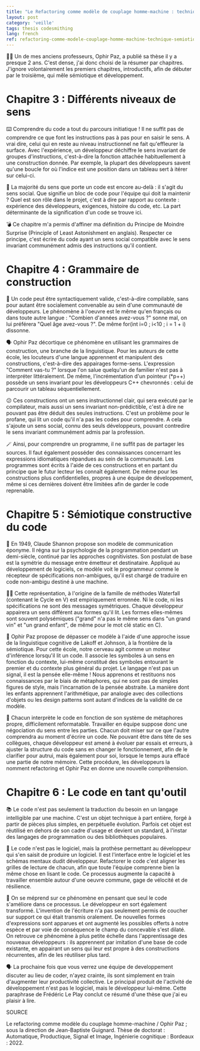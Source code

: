 ```yaml
---
title: "Le Refactoring comme modèle de couplage homme-machine : technique, sémiotique, mémoire"
layout: post
category: 'veille'
tags: thesis codesmithing
lang: french
ref: refactoring-comme-modele-couplage-homme-machine-technique-semiotique-memoire
---
```


👨‍🏫 Un de mes anciens professeurs, Ophir Paz, a publié sa thèse il y a presque 2 ans. C'est dense, j'ai donc choisi de la résumer par chapitres. J'ignore volontairement les premiers chapitres, introductifs, afin de débuter par le troisième, qui mêle sémiotique et développement.

# Chapitre 3 : Différents niveaux de sens

⌨️ Comprendre du code a tout du parcours initiatique ! Il ne suffit pas de comprendre ce que font les instructions pas à pas pour en saisir le sens. A vrai dire, celui qui en reste au niveau instructionnel ne fait qu'effleurer la surface. Avec l'expérience, un développeur déchiffre le sens invariant de groupes d'instructions, c'est-à-dire la fonction attachée habituellement à une construction donnée. Par exemple, la plupart des développeurs savent qu'une boucle for où l'indice est une position dans un tableau sert à itérer sur celui-ci.

🧠 La majorité du sens que porte un code est encore au-delà : il s'agit du sens social. Que signifie un bloc de code pour l'équipe qui doit la maintenir ? Quel est son rôle dans le projet, c'est à dire par rapport au contexte : expérience des développeurs, exigences, histoire du code, etc. La part déterminante de la signification d'un code se trouve ici.

💣 Ce chapitre m'a permis d'affiner ma définition du Principe de Moindre Surprise (Principle of Least Astonishment en anglais). Respecter ce principe, c'est écrire du code ayant un sens social compatible avec le sens invariant communément admis des instructions qu'il contient.

# Chapitre 4 : Grammaire de construction

🤢 Un code peut être syntactiquement valide, c'est-à-dire compilable, sans pour autant être socialement convenable au sein d'une communauté de développeurs. Le phénomène à l'oeuvre est le même qu'en français ou dans toute autre langue : "Combien d'années avez-vous ?" sonne mal, on lui préférera "Quel âge avez-vous ?". De même for(int i=0 ; i<10 ; i = 1 + i) dissonne.

🗣️ Ophir Paz décortique ce phénomène en utilisant les grammaires de construction, une branche de la linguistique. Pour les auteurs de cette école, les locuteurs d'une langue apprennent et manipulent des constructions, c'est-à-dire des appairages forme-sens. L'expression "Comment vas-tu ?" lorsque l'on salue quelqu'un de familier n'est pas à interpréter littéralement. De même, l'incrémentation d'un pointeur (\*p++) possède un sens invariant pour les développeurs C++ chevronnés : celui de parcourir un tableau séquentiellement.

😕 Ces constructions ont un sens instructionnel clair, qui sera exécuté par le compilateur, mais aussi un sens invariant non-prédictible, c'est à dire ne pouvant pas être déduit des seules instructions. C'est un problème pour le profane, qui lit un code qu'il n'a pas les codes pour comprendre. A cela s'ajoute un sens social, connu des seuls développeurs, pouvant contredire le sens invariant communément admis par la profession.

🪄 Ainsi, pour comprendre un programme, il ne suffit pas de partager les sources. Il faut également posséder des connaissances concernant les expressions idiomatiques répandues au sein de la communauté. Les programmes sont écrits à l'aide de ces constructions et en partant du principe que le futur lecteur les connaît également. De même pour les constructions plus confidentielles, propres à une équipe de développement, même si ces dernières doivent être limitées afin de garder le code reprenable.

# Chapitre 5 : Sémiotique constructive du code

📡 En 1949, Claude Shannon propose son modèle de communication éponyme. Il régna sur la psychologie de la programmation pendant un demi-siècle, continué par les approches cognitivistes. Son postulat de base est la symétrie du message entre émetteur et destinataire. Appliqué au développement de logiciels, ce modèle voit le programmeur comme le récepteur de spécifications non-ambigues, qu'il est chargé de traduire en code non-ambigu destiné à une machine.

😶‍🌫️ Cette représentation, à l'origine de la famille de méthodes Waterfall (contenant le Cycle en V) est empiriquement erronnée. Ni le code, ni les spécifications ne sont des messages symétriques. Chaque développeur appairera un sens différent aux formes qu'il lit. Les formes elles-mêmes sont souvent polysémiques ("grand" n'a pas le même sens dans "un grand vin" et "un grand enfant", de même pour le mot clé static en C).

🧠 Ophir Paz propose de dépasser ce modèle à l'aide d'une approche issue de la linguistique cognitive de Lakoff et Johnson, à la frontière de la sémiotique. Pour cette école, notre cerveau agit comme un moteur d'inférence lorsqu'il lit un code. Il associe les symboles à un sens en fonction du contexte, lui-même constitué des symboles entourant le premier et du contexte plus général du projet. Le langage n'est pas un signal, il est la pensée elle-même ! Nous apprenons et restituons nos connaissances par le biais de métaphores, qui ne sont pas de simples figures de style, mais l'incarnation de la pensée abstraite. La manière dont les enfants apprennent l'arithmétique, par analogie avec des collections d'objets ou les design patterns sont autant d'indices de la validité de ce modèle.

🤝 Chacun interprète le code en fonction de son système de métaphores propre, difficilement reformatable. Travailler en équipe suppose donc une négociation du sens entre les parties. Chacun doit miser sur ce que l'autre comprendra au moment d'écrire un code. Ne pouvant être dans tête de ses collègues, chaque développeur est amené à évoluer par essais et erreurs, à ajuster la structure du code sans en changer le fonctionnement, afin de le clarifier pour autrui, mais également pour soi, lorsque le temps aura effacé une partie de notre mémoire. Cette procédure, les développeurs la nomment refactoring et Ophir Paz en donne une nouvelle compréhension.

# Chapitre 6 : Le code en tant qu'outil

📚 Le code n'est pas seulement la traduction du besoin en un langage intelligible par une machine. C'est un objet technique à part entière, forgé à partir de pièces plus simples, en perpétuelle évolution. Parfois cet objet est réutilisé en dehors de son cadre d'usage et devient un standard, à l'instar des langages de programmation ou des bibliothèques populaires.

🦾 Le code n'est pas le logiciel, mais la prothèse permettant au développeur qui s'en saisit de produire un logiciel. Il est l'interface entre le logiciel et les schémas mentaux dudit développeur. Refactorer le code c'est aligner les grilles de lecture de chacun, afin que toute l'équipe comprenne bien la même chose en lisant le code. Ce processus augmente la capacité à travailler ensemble autour d'une oeuvre commune, gage de vélocité et de résilience.

🧠 On se méprend sur ce phénomène en pensant que seul le code s'améliore dans ce processus. Le développeur en sort également transformé. L'invention de l'écriture n'a pas seulement permis de coucher sur support ce qui était transmis oralement. De nouvelles formes d'expressions sont apparues et ont augmenté les possibles offerts à notre espèce et par voie de conséquence le champ du concevable s'est dilaté. On retrouve ce phénomène à plus petite échelle dans l'apprentissage des nouveaux développeurs : ils apprennent par imitation d'une base de code existante, en appairant un sens qui leur est propre à des constructions récurrentes, afin de les réutiliser plus tard.

🗣️ La prochaine fois que vous verrez une équipe de developpement discuter au lieu de coder, n'ayez crainte, ils sont simplement en train d'augmenter leur productivité collective. Le principal produit de l'activité de développement n'est pas le logiciel, mais le développeur lui-même. Cette paraphrase de Frédéric Le Play conclut ce résumé d'une thèse que j'ai eu plaisir à lire.

SOURCE

Le refactoring comme modèle du couplage homme-machine / Ophir Paz ; sous la direction de Jean-Baptiste Guignard. Thèse de doctorat : Automatique, Productique, Signal et Image, Ingénierie cognitique : Bordeaux : 2022.